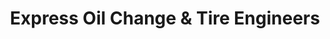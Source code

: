 ---
title: "Express Oil Change & Tire Engineers"
url: /taylors/express-oil-change-und-tire-engineers/
shop: Reifen
---
